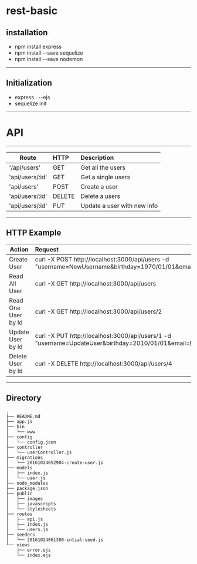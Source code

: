 # rest-basic

## installation
  - npm install express
  - npm install --save sequelize
  - npm install --save nodemon
---
## Initialization
  - express . --ejs
  - sequelize init
---
# API
---
Route | HTTP | Description
--- | :--- | :--- |
'/api/users' | GET | Get all the users
'api/users/:id' | GET | Get a single users
'api/users' | POST | Create a user
'api/users/:id' | DELETE | Delete a users
'api/users/:id' | PUT | Update a user with new info
---
## HTTP Example
Action | Request
--------------------------------- | :------------
Create User | curl -X POST http://localhost:3000/api/users -d "username=NewUsername&birthday=1970/01/01&email=NewEmail@ema.il"
Read All User | curl -X GET http://localhost:3000/api/users
Read One User by Id | curl -X GET http://localhost:3000/api/users/2
Update User by Id | curl -X PUT http://localhost:3000/api/users/1 -d "username=UpdateUser&birthday=2010/01/01&email=UpdateEmail@ema.il"
Delete User by Id | curl -X DELETE http://localhost:3000/api/users/4
---
## Directory
```
.
├── README.md
├── app.js
├── bin
│   └── www
├── config
│   └── config.json
├── controller
│   └── userController.js
├── migrations
│   └── 20161024052904-create-user.js
├── models
│   ├── index.js
│   └── user.js
├── node_modules
├── package.json
├── public
│   ├── images
│   ├── javascripts
│   └── stylesheets
├── routes
│   ├── api.js
│   ├── index.js
│   └── users.js
├── seeders
│   └── 20161024061300-intial-seed.js
└── views
    ├── error.ejs
    └── index.ejs
```

